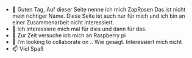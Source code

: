 - 👋 Guten Tag, Auf dieser Seite nenne ich mich ZapRosen
Das ist nicht mein richtiger Name. Diese Seite ist auch nur für mich und ich bin an einer Zusammenarbeit nicht interessiert.
- 👀 Ich interessiere mich mal für dies und dann für das.
- 🌱 Zur Zeit versuche ich mich an Raspberry pi 
- 💞️ I’m looking to collaborate on .. Wie gesagt. Interessiert mich nicht
- 📫 Viel Spaß

<!---
ZapRosen/ZapRosen is a ✨ special ✨ repository because its `README.md` (this file) appears on your GitHub profile.
You can click the Preview link to take a look at your changes.
--->

